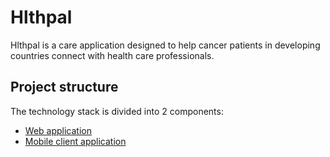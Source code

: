 # Hlthpal
Hlthpal is a care application designed to help cancer patients in developing countries connect with health care professionals.

## Project structure 
The technology stack is divided into 2 components:
* [Web application ](./web/README.md)
* [Mobile client application ](./mobile/README.md)
